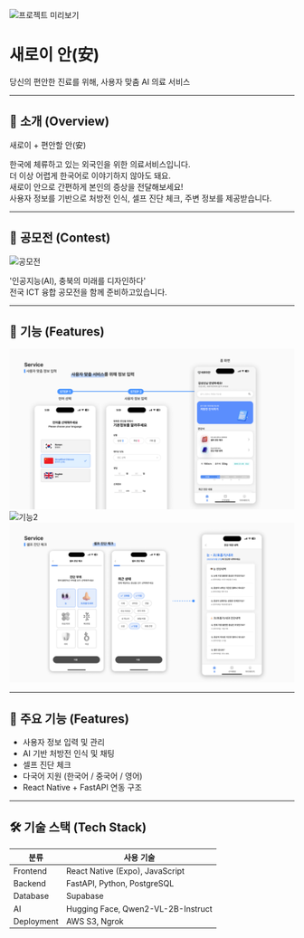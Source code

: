 ![프로젝트 미리보기](./main.png)

# 새로이 안(安)

당신의 편안한 진료를 위해, 사용자 맞춤 AI 의료 서비스 

---

## 📝 소개 (Overview)

새로이 + 편안할 안(安)

한국에 체류하고 있는 외국인을 위한 의료서비스입니다. <br>
더 이상 어렵게 한국어로 이야기하지 않아도 돼요. <br>
새로이 안으로 간편하게 본인의 증상을 전달해보세요!<br>
사용자 정보를 기반으로 처방전 인식, 셀프 진단 체크, 주변 정보를 제공받습니다. <br>

---

## 📝 공모전 (Contest)

![공모전](./AI.png)

'인공지능(AI), 충북의 미래를 디자인하다'<br>
전국 ICT 융합 공모전을 함께 준비하고있습니다. 

---

## 📝 기능 (Features)

![기능1](./service1.png)
![기능2](./service2.png)
![기능3](./service3.png)

---

## 🚀 주요 기능 (Features)
- 사용자 정보 입력 및 관리
- AI 기반 처방전 인식 및 채팅
- 셀프 진단 체크
- 다국어 지원 (한국어 / 중국어 / 영어)
- React Native + FastAPI 연동 구조

---

## 🛠️ 기술 스택 (Tech Stack)
| 분류 | 사용 기술 |
|------|------------|
| Frontend | React Native (Expo), JavaScript |
| Backend | FastAPI, Python, PostgreSQL |
| Database | Supabase |
| AI | Hugging Face, Qwen2-VL-2B-Instruct |
| Deployment | AWS S3, Ngrok |


